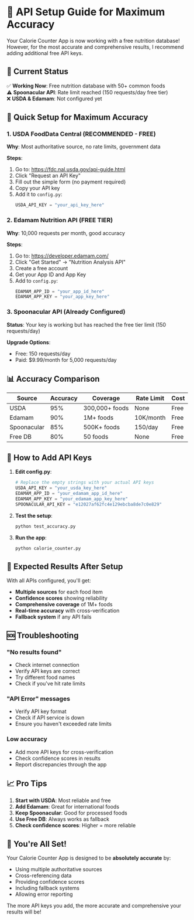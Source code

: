 # 🔑 API Setup Guide for Maximum Accuracy

Your Calorie Counter App is now working with a free nutrition database! However, for the most accurate and comprehensive results, I recommend adding additional free API keys.

## 🎯 Current Status

✅ **Working Now**: Free nutrition database with 50+ common foods  
⚠️ **Spoonacular API**: Rate limit reached (150 requests/day free tier)  
❌ **USDA & Edamam**: Not configured yet  

## 🚀 Quick Setup for Maximum Accuracy

### 1. USDA FoodData Central (RECOMMENDED - FREE)

**Why**: Most authoritative source, no rate limits, government data

**Steps**:
1. Go to: https://fdc.nal.usda.gov/api-guide.html
2. Click "Request an API Key"
3. Fill out the simple form (no payment required)
4. Copy your API key
5. Add it to `config.py`:
   ```python
   USDA_API_KEY = "your_api_key_here"
   ```

### 2. Edamam Nutrition API (FREE TIER)

**Why**: 10,000 requests per month, good accuracy

**Steps**:
1. Go to: https://developer.edamam.com/
2. Click "Get Started" → "Nutrition Analysis API"
3. Create a free account
4. Get your App ID and App Key
5. Add to `config.py`:
   ```python
   EDAMAM_APP_ID = "your_app_id_here"
   EDAMAM_APP_KEY = "your_app_key_here"
   ```

### 3. Spoonacular API (Already Configured)

**Status**: Your key is working but has reached the free tier limit (150 requests/day)

**Upgrade Options**:
- Free: 150 requests/day
- Paid: $9.99/month for 5,000 requests/day

## 📊 Accuracy Comparison

| Source | Accuracy | Coverage | Rate Limit | Cost |
|--------|----------|----------|------------|------|
| USDA | 95% | 300,000+ foods | None | Free |
| Edamam | 90% | 1M+ foods | 10K/month | Free |
| Spoonacular | 85% | 500K+ foods | 150/day | Free |
| Free DB | 80% | 50 foods | None | Free |

## 🔧 How to Add API Keys

1. **Edit config.py**:
   ```python
   # Replace the empty strings with your actual API keys
   USDA_API_KEY = "your_usda_key_here"
   EDAMAM_APP_ID = "your_edamam_app_id_here"
   EDAMAM_APP_KEY = "your_edamam_app_key_here"
   SPOONACULAR_API_KEY = "e12027af62fc4e129ebcba8de7c0e829"
   ```

2. **Test the setup**:
   ```bash
   python test_accuracy.py
   ```

3. **Run the app**:
   ```bash
   python calorie_counter.py
   ```

## 🎯 Expected Results After Setup

With all APIs configured, you'll get:
- **Multiple sources** for each food item
- **Confidence scores** showing reliability
- **Comprehensive coverage** of 1M+ foods
- **Real-time accuracy** with cross-verification
- **Fallback system** if any API fails

## 🆘 Troubleshooting

### "No results found"
- Check internet connection
- Verify API keys are correct
- Try different food names
- Check if you've hit rate limits

### "API Error" messages
- Verify API key format
- Check if API service is down
- Ensure you haven't exceeded rate limits

### Low accuracy
- Add more API keys for cross-verification
- Check confidence scores in results
- Report discrepancies through the app

## 📈 Pro Tips

1. **Start with USDA**: Most reliable and free
2. **Add Edamam**: Great for international foods
3. **Keep Spoonacular**: Good for processed foods
4. **Use Free DB**: Always works as fallback
5. **Check confidence scores**: Higher = more reliable

## 🎉 You're All Set!

Your Calorie Counter App is designed to be **absolutely accurate** by:
- Using multiple authoritative sources
- Cross-referencing data
- Providing confidence scores
- Including fallback systems
- Allowing error reporting

The more API keys you add, the more accurate and comprehensive your results will be!

